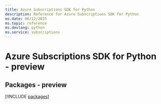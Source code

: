 ```yaml
---
title: Azure Subscriptions SDK for Python
description: Reference for Azure Subscriptions SDK for Python
ms.date: 06/12/2025
ms.topic: reference
ms.devlang: python
ms.service: subscriptions
---
```

# Azure Subscriptions SDK for Python - preview
## Packages - preview
[!INCLUDE [packages](subscriptions-index.md)]